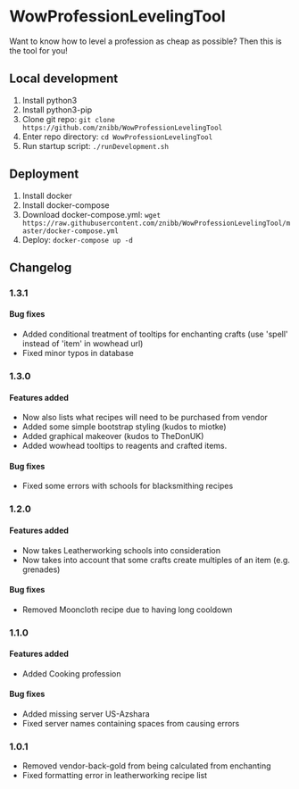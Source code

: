 # WowProfessionLevelingTool

Want to know how to level a profession as cheap as possible? Then this is the tool for you!

## Local development
1. Install python3
1. Install python3-pip
1. Clone git repo: `git clone https://github.com/znibb/WowProfessionLevelingTool`
1. Enter repo directory: `cd WowProfessionLevelingTool`
1. Run startup script: `./runDevelopment.sh`

## Deployment
1. Install docker
1. Install docker-compose
1. Download docker-compose.yml: `wget https://raw.githubusercontent.com/znibb/WowProfessionLevelingTool/master/docker-compose.yml`
1. Deploy: `docker-compose up -d`

## Changelog
### 1.3.1
#### Bug fixes
- Added conditional treatment of tooltips for enchanting crafts (use 'spell' instead of 'item' in wowhead url)
- Fixed minor typos in database

### 1.3.0
#### Features added
- Now also lists what recipes will need to be purchased from vendor
- Added some simple bootstrap styling (kudos to miotke)
- Added graphical makeover (kudos to TheDonUK)
- Added wowhead tooltips to reagents and crafted items.

#### Bug fixes
- Fixed some errors with schools for blacksmithing recipes

### 1.2.0
#### Features added
- Now takes Leatherworking schools into consideration
- Now takes into account that some crafts create multiples of an item (e.g. grenades)

#### Bug fixes
- Removed Mooncloth recipe due to having long cooldown

### 1.1.0
#### Features added
- Added Cooking profession

#### Bug fixes
- Added missing server US-Azshara
- Fixed server names containing spaces from causing errors

### 1.0.1
- Removed vendor-back-gold from being calculated from enchanting
- Fixed formatting error in leatherworking recipe list